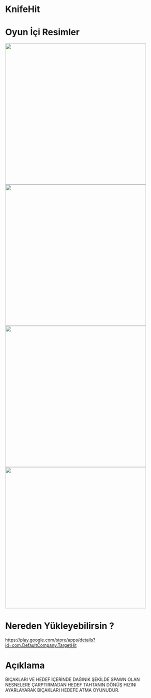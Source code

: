 # KnifeHit
 Oyun İçi Resimler
=============
<img src="https://user-images.githubusercontent.com/66878884/119784905-55b36b80-bed7-11eb-869f-81b16c45a657.jpeg" width="450" height="450">
<img src="https://user-images.githubusercontent.com/66878884/119784907-56e49880-bed7-11eb-9f80-4c1c600a1f2b.jpeg" width="450" height="450">
<img src="https://user-images.githubusercontent.com/66878884/119784908-56e49880-bed7-11eb-9116-03d291a341a6.jpeg" width="450" height="450">
<img src="https://user-images.githubusercontent.com/66878884/119784910-577d2f00-bed7-11eb-8f2c-0e646f1f21bf.jpeg" width="450" height="450">


Nereden Yükleyebilirsin ?
=============
https://play.google.com/store/apps/details?id=com.DefaultCompany.TargetHit

Açıklama
=============
BIÇAKLARI VE HEDEF İÇERİNDE DAĞINIK ŞEKİLDE SPAWN OLAN NESNELERE ÇARPTIRMADAN HEDEF TAHTANIN DÖNÜŞ HIZINI AYARLAYARAK BIÇAKLARI HEDEFE ATMA OYUNUDUR.
